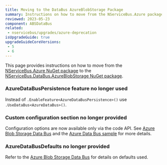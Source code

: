```yaml
---
title: Moving to the DataBus AzureBlobStorage Package
summary: Instructions on how to move from the NServiceBus.Azure package to NServiceBus.DataBus.AzureBlobStorage
reviewed: 2023-05-23
component: ABSDataBus
related:
 - nservicebus/upgrades/azure-deprecation
isUpgradeGuide: true
upgradeGuideCoreVersions:
 - 5
 - 6
---
```


This page provides instructions on how to move from the [NServiceBus.Azure NuGet package](https://www.nuget.org/packages/NServiceBus.Azure/) to the [NServiceBus.DataBus.AzureBlobStorage NuGet package](https://www.nuget.org/packages/NServiceBus.DataBus.AzureBlobStorage/).


### AzureDataBusPersistence feature no longer used

Instead of `.EnableFeature<AzureDataBusPersistence>()` use `.UseDataBus<AzureDataBus>()`.


### Custom configuration section no longer provided

Configuration options are now available only via the code API. See [Azure Blob Storage Data Bus](/nservicebus/messaging/databus/azure-blob-storage.md) and the [Azure Data Bus sample](/samples/databus/blob-storage-databus) for more details.


### AzureDataBusDefaults no longer provided

Refer to the [Azure Blob Storage Data Bus](/nservicebus/messaging/databus/azure-blob-storage.md) for details on defaults used.
